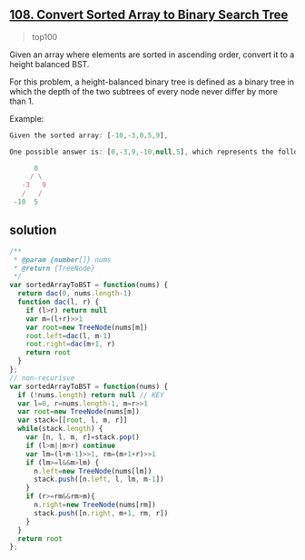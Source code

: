 ## [108. Convert Sorted Array to Binary Search Tree](https://leetcode.com/problems/convert-sorted-array-to-binary-search-tree/)
> top100

Given an array where elements are sorted in ascending order, convert it to a height balanced BST.

For this problem, a height-balanced binary tree is defined as a binary tree in which the depth of the two subtrees of every node never differ by more than 1.

Example:
```js
Given the sorted array: [-10,-3,0,5,9],

One possible answer is: [0,-3,9,-10,null,5], which represents the following height balanced BST:

      0
     / \
   -3   9
   /   /
 -10  5
```

## solution

```js
/**
 * @param {number[]} nums
 * @return {TreeNode}
 */
var sortedArrayToBST = function(nums) {
  return dac(0, nums.length-1)
  function dac(l, r) {
    if (l>r) return null
    var m=(l+r)>>1
    var root=new TreeNode(nums[m])
    root.left=dac(l, m-1)
    root.right=dac(m+1, r)
    return root
  }
};
// non-recurisve
var sortedArrayToBST = function(nums) {
  if (!nums.length) return null // KEY
  var l=0, r=nums.length-1, m=r>>1
  var root=new TreeNode(nums[m])
  var stack=[[root, l, m, r]]
  while(stack.length) {
    var [n, l, m, r]=stack.pop()
    if (l>m||m>r) continue
    var lm=(l+m-1)>>1, rm=(m+1+r)>>1
    if (lm>=l&&m>lm) {
      n.left=new TreeNode(nums[lm])
      stack.push([n.left, l, lm, m-1])
    }
    if (r>=rm&&rm>m){
      n.right=new TreeNode(nums[rm])
      stack.push([n.right, m+1, rm, r])
    }
  }
  return root
};
```
